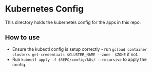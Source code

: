 # Kubernetes Config

This directory holds the kubernetes config for the apps in this repo.

## How to use
* Ensure the kubectl config is setup correctly - run `gcloud container clusters get-credentials $CLUSTER_NAME --zone 
$ZONE` if not.
* Run `kubectl apply -f $REPO/config/k8s/ --recursive` to apply the config. 